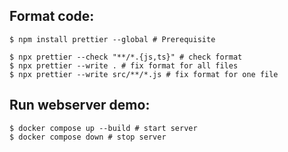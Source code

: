 ## Format code:

```shell
$ npm install prettier --global # Prerequisite

$ npx prettier --check "**/*.{js,ts}" # check format
$ npx prettier --write . # fix format for all files
$ npx prettier --write src/**/*.js # fix format for one file
```

## Run webserver demo:

```shell
$ docker compose up --build # start server
$ docker compose down # stop server
```
